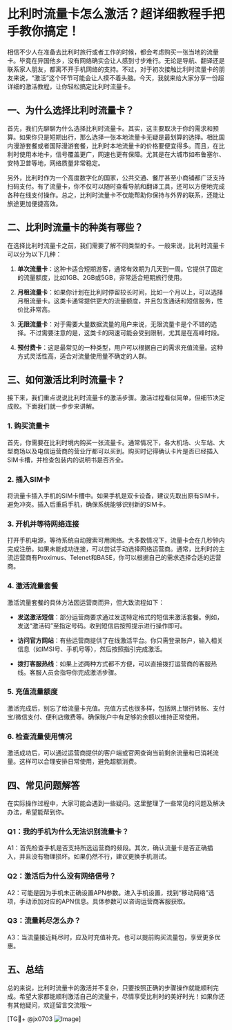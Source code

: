 # 比利时流量卡怎么激活？超详细教程手把手教你搞定！

相信不少人在准备去比利时旅行或者工作的时候，都会考虑购买一张当地的流量卡。毕竟在异国他乡，没有网络确实会让人感到寸步难行。无论是导航、翻译还是联系家人朋友，都离不开手机网络的支持。不过，对于初次接触比利时流量卡的朋友来说，“激活”这个环节可能会让人摸不着头脑。今天，我就来给大家分享一份超详细的激活教程，让你轻松搞定比利时流量卡。

## 一、为什么选择比利时流量卡？

首先，我们先聊聊为什么选择比利时流量卡。其实，这主要取决于你的需求和预算。如果你只是短期出行，那么选择一张本地流量卡无疑是最划算的选择。相比国内漫游套餐或者国际漫游套餐，比利时本地流量卡的价格要便宜得多。而且，在比利时使用本地卡，信号覆盖更广，网速也更有保障。尤其是在大城市如布鲁塞尔、安特卫普等地，网络质量非常稳定。

另外，比利时作为一个高度数字化的国家，公共交通、餐厅甚至小商铺都广泛支持扫码支付。有了流量卡，你不仅可以随时查看导航和翻译工具，还可以方便地完成各种在线支付操作。总之，比利时流量卡不仅能帮助你保持与外界的联系，还能让旅途更加便捷高效。

## 二、比利时流量卡的种类有哪些？

在选择比利时流量卡之前，我们需要了解不同类型的卡。一般来说，比利时流量卡可以分为以下几种：

1. **单次流量卡**：这种卡适合短期游客，通常有效期为几天到一周。它提供了固定的流量额度，比如1GB、2GB或5GB，非常适合短期旅行使用。
   
2. **月租流量卡**：如果你计划在比利时停留较长时间，比如一个月以上，可以选择月租流量卡。这类卡通常提供更大的流量额度，并且包含通话和短信服务，性价比非常高。

3. **无限流量卡**：对于需要大量数据流量的用户来说，无限流量卡是个不错的选择。不过需要注意的是，这类卡的网速可能会受到限制，尤其是在高峰时段。

4. **预付费卡**：这是最常见的一种类型，用户可以根据自己的需求充值流量。这种方式灵活性高，适合对流量使用量不确定的人群。

## 三、如何激活比利时流量卡？

接下来，我们重点说说比利时流量卡的激活步骤。激活过程看似简单，但细节决定成败。下面我们就一步步来讲解。

### 1. 购买流量卡

首先，你需要在比利时境内购买一张流量卡。通常情况下，各大机场、火车站、大型商场以及电信运营商的营业厅都可以买到。购买时记得确认卡片是否已经插入SIM卡槽，并检查包装内的说明书是否齐全。

### 2. 插入SIM卡

将流量卡插入手机的SIM卡槽中。如果手机是双卡设备，建议先取出原有SIM卡，避免冲突。插入后重启手机，确保系统能够识别新的SIM卡。

### 3. 开机并等待网络连接

打开手机电源，等待系统自动搜索可用网络。大多数情况下，流量卡会在几秒钟内完成注册。如果未能成功连接，可以尝试手动选择网络运营商。通常，比利时的主流运营商有Proximus、Telenet和BASE，你可以根据自己的需求选择合适的运营商。

### 4. 激活流量套餐

激活流量套餐的具体方法因运营商而异，但大致流程如下：

- **发送激活短信**：部分运营商要求通过发送特定格式的短信来激活套餐。例如，发送“激活码”至指定号码。收到短信后按照提示进行操作即可。
  
- **访问官方网站**：有些运营商提供了在线激活平台。你只需登录账户，输入相关信息（如IMSI号、手机号等），然后按照指引完成激活。

- **拨打客服热线**：如果上述两种方式都不方便，可以直接拨打运营商的客服热线。客服人员会指导你完成激活步骤。

### 5. 充值流量额度

激活完成后，别忘了给流量卡充值。充值方式也很多样，包括网上银行转账、支付宝/微信支付、便利店缴费等。确保账户中有足够的余额以维持正常使用。

### 6. 检查流量使用情况

激活成功后，可以通过运营商提供的客户端或官网查询当前剩余流量和已消耗流量。这样可以合理安排日常使用，避免超额消费。

## 四、常见问题解答

在实际操作过程中，大家可能会遇到一些疑问。这里整理了一些常见的问题及解决办法，希望能帮到你。

### Q1：我的手机为什么无法识别流量卡？

A1：首先检查手机是否支持所选运营商的频段。其次，确认流量卡是否正确插入，并且没有物理损坏。如果仍然不行，建议更换手机测试。

### Q2：激活后为什么没有网络信号？

A2：可能是因为手机未正确设置APN参数。进入手机设置，找到“移动网络”选项，手动添加对应的APN信息。具体参数可以咨询运营商客服获取。

### Q3：流量耗尽怎么办？

A3：当流量接近耗尽时，应及时充值补充。也可以提前购买流量包，享受更多优惠。

## 五、总结

总的来说，比利时流量卡的激活并不复杂，只要按照正确的步骤操作就能顺利完成。希望大家都能顺利激活自己的流量卡，尽情享受比利时的美好时光！如果你还有其他疑问，欢迎留言交流哦～

[TG💪+ @jx0703 ![Image](https://github.com/user-attachments/assets/dbca1d08-cadb-493c-b0ec-ad6f7a83f270)]